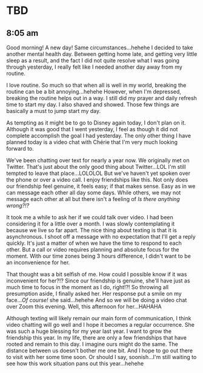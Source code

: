 # TBD

## 8:05 am

Good morning! A new day! Same circumstances...hehehe I decided to take another mental health day. Between getting home late, and getting very little sleep as a result, and the fact I did not quite resolve what I was going through yesterday, I really felt like I needed another day away from my routine.

I love routine. So much so that when all is well in my world, breaking the routine can be a bit annoying...hehehe However, when I'm depressed, breaking the routine helps out in a way. I still did my prayer and daily refresh time to start my day. I also shaved and showed. Those few things are basically a must to jump start my day.

As tempting as it might be to go to Disney again today, I don't plan on it. Although it was good that I went yesterday, I feel as though it did not complete accomplish the goal I had yesterday. The only other thing I have planned today is a video chat with Chérie that I'm very much looking forward to.

We've been chatting over text for nearly a year now. We originally met on Twitter. That's just about the only good thing about Twitter...LOL I'm still tempted to leave that place...LOLOLOL But we've haven't yet spoken over the phone or over a video call. I enjoy friendships like this. Not only does our friendship feel genuine, it feels easy; if that makes sense. Easy as in we can message each other all day some days. While others, we may not message each other at all but there isn't a feeling of *Is there anything wrong?!?*

It took me a while to ask her if we could talk over video. I had been considering it for a little over a month. I was slowly contemplating it because we live so far apart. The nice thing about texting is that it is asynchronous. I shoot off a message with no expectation that I'll get a reply quickly. It's just a matter of when we have the time to respond to each other. But a call or video requires planning and absolute focus for the moment. With our time zones being 3 hours difference, I didn't want to be an inconvenience for her.

That thought was a bit selfish of me. How could I possible know if it was inconvenient for her?!? Since our friendship is genuine, she'll have just as much time to focus in the moment as I do, right!?! So throwing all presumption aside, I finally asked her. Her response put a smile on my face...*Of course!* she said...hehehe And so we will be doing a video chat over Zoom this evening. Well, this afternoon for her...HAHAHA

Although texting will likely remain our main form of communication, I think video chatting will go well and I hope it becomes a regular occurrence. She was such a huge blessing for my year last year. I want to grow the friendship this year. In my life, there are only a few friendships that have rooted and remain to this day. I imagine ours might do the same. The distance between us doesn't bother me one bit. And I hope to go out there to visit with her some time soon. Or should I say, soonish...I'm still waiting to see how this work situation pans out this year...hehehe

